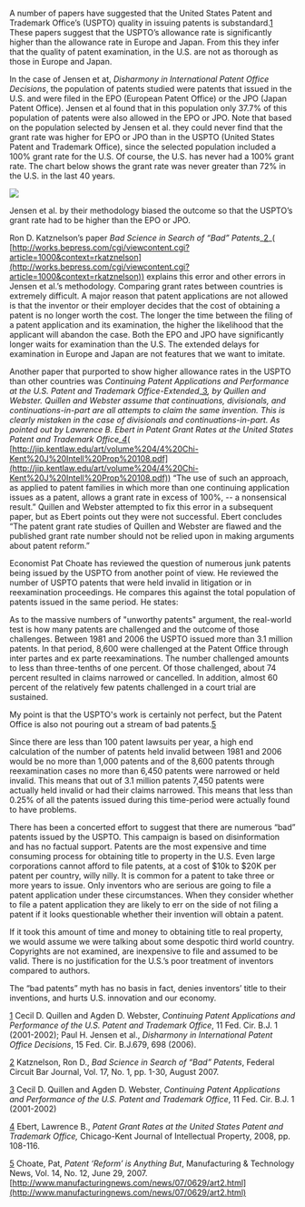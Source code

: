 
A number of papers have suggested that the United States Patent and Trademark Office’s (USPTO) quality in issuing patents is substandard.[1](#sdfootnote1sym) These papers suggest that the USPTO’s allowance rate is significantly higher than the allowance rate in Europe and Japan. From this they infer that the quality of patent examination, in the U.S. are not as thorough as those in Europe and Japan.

  

In the case of Jensen et at, _Disharmony in International Patent Office Decisions_, the population of patents studied were patents that issued in the U.S. and were filed in the EPO (European Patent Office) or the JPO (Japan Patent Office). Jensen et al found that in this population only 37.7% of this population of patents were also allowed in the EPO or JPO. Note that based on the population selected by Jensen et al. they could never find that the grant rate was higher for EPO or JPO than in the USPTO (United States Patent and Trademark Office), since the selected population included a 100% grant rate for the U.S. Of course, the U.S. has never had a 100% grant rate. The chart below shows the grant rate was never greater than 72% in the U.S. in the last 40 years.

![](file:///tmp/lu337572qt.tmp/lu337573fj_tmp_af172e81bd06d9b9.jpg)

Jensen et al. by their methodology biased the outcome so that the USPTO’s grant rate had to be higher than the EPO or JPO.

  

Ron D. Katznelson’s paper _Bad Science in Search of “Bad” Patents__[2](#sdfootnote2sym)_( [http://works.bepress.com/cgi/viewcontent.cgi?article=1000&context=rkatznelson](http://works.bepress.com/cgi/viewcontent.cgi?article=1000&context=rkatznelson)) explains this error and other errors in Jensen et al.’s methodology. Comparing grant rates between countries is extremely difficult. A major reason that patent applications are not allowed is that the inventor or their employer decides that the cost of obtaining a patent is no longer worth the cost. The longer the time between the filing of a patent application and its examination, the higher the likelihood that the applicant will abandon the case. Both the EPO and JPO have significantly longer waits for examination than the U.S. The extended delays for examination in Europe and Japan are not features that we want to imitate.

  

Another paper that purported to show higher allowance rates in the USPTO than other countries was _Continuing Patent Applications and Performance at the U.S. Patent and Trademark Office-Extended__[3](#sdfootnote3sym)_, by Quillen and Webster. Quillen and Webster assume that continuations, divisionals, and continuations-in-part are all attempts to claim the same invention. This is clearly mistaken in the case of divisionals and continuations-in-part. As pointed out by Lawrence B. Ebert in _Patent Grant Rates at the United States Patent and Trademark Office__[4](#sdfootnote4sym)_( [http://jip.kentlaw.edu/art/volume%204/4%20Chi-Kent%20J%20Intell%20Prop%20108.pdf](http://jip.kentlaw.edu/art/volume%204/4%20Chi-Kent%20J%20Intell%20Prop%20108.pdf)) “The use of such an approach, as applied to patent families in which more than one continuing application issues as a patent, allows a grant rate in excess of 100%, -- a nonsensical result.” Quillen and Webster attempted to fix this error in a subsequent paper, but as Ebert points out they were not successful. Ebert concludes “The patent grant rate studies of Quillen and Webster are flawed and the published grant rate number should not be relied upon in making arguments about patent reform.”

  

Economist Pat Choate has reviewed the question of numerous junk patents being issued by the USPTO from another point of view. He reviewed the number of USPTO patents that were held invalid in litigation or in reexamination proceedings. He compares this against the total population of patents issued in the same period. He states:

  

As to the massive numbers of "unworthy patents" argument, the real-world test is how many patents are challenged and the outcome of those challenges. Between 1981 and 2006 the USPTO issued more than 3.1 million patents. In that period, 8,600 were challenged at the Patent Office through inter partes and ex parte reexaminations. The number challenged amounts to less than three-tenths of one percent. Of those challenged, about 74 percent resulted in claims narrowed or cancelled. In addition, almost 60 percent of the relatively few patents challenged in a court trial are sustained.

My point is that the USPTO's work is certainly not perfect, but the Patent Office is also not pouring out a stream of bad patents.[5](#sdfootnote5sym)

  

Since there are less than 100 patent lawsuits per year, a high end calculation of the number of patents held invalid between 1981 and 2006 would be no more than 1,000 patents and of the 8,600 patents through reexamination cases no more than 6,450 patents were narrowed or held invalid. This means that out of 3.1 million patents 7,450 patents were actually held invalid or had their claims narrowed. This means that less than 0.25% of all the patents issued during this time-period were actually found to have problems.

  

There has been a concerted effort to suggest that there are numerous “bad” patents issued by the USPTO. This campaign is based on disinformation and has no factual support. Patents are the most expensive and time consuming process for obtaining title to property in the U.S. Even large corporations cannot afford to file patents, at a cost of $10k to $20K per patent per country, willy nilly. It is common for a patent to take three or more years to issue. Only inventors who are serious are going to file a patent application under these circumstances. When they consider whether to file a patent application they are likely to err on the side of not filing a patent if it looks questionable whether their invention will obtain a patent.

  

If it took this amount of time and money to obtaining title to real property, we would assume we were talking about some despotic third world country. Copyrights are not examined, are inexpensive to file and assumed to be valid. There is no justification for the U.S.’s poor treatment of inventors compared to authors.

The “bad patents” myth has no basis in fact, denies inventors’ title to their inventions, and hurts U.S. innovation and our economy.

[1](#sdfootnote1anc) Cecil D. Quillen and Agden D. Webster, _Continuing Patent Applications and Performance of the U.S. Patent and Trademark Office_, 11 Fed. Cir. B.J. 1 (2001-2002); Paul H. Jensen et al., _Disharmony in International Patent Office Decisions_, 15 Fed. Cir. B.J.679, 698 (2006).

[2](#sdfootnote2anc) Katznelson, Ron D., _Bad Science in Search of “Bad” Patents_, Federal Circuit Bar Journal, Vol. 17, No. 1, pp. 1-30, August 2007.

[3](#sdfootnote3anc) Cecil D. Quillen and Agden D. Webster, _Continuing Patent Applications and Performance of the U.S. Patent and Trademark Office_, 11 Fed. Cir. B.J. 1 (2001-2002)

[4](#sdfootnote4anc) Ebert, Lawrence B., _Patent Grant Rates at the United States Patent and Trademark Office,_ Chicago-Kent Journal of Intellectual Property, 2008, pp. 108-116.

[5](#sdfootnote5anc) Choate, Pat, _Patent ‘Reform’ is Anything But_, Manufacturing & Technology News, Vol. 14, No. 12, June 29, 2007. [http://www.manufacturingnews.com/news/07/0629/art2.html](http://www.manufacturingnews.com/news/07/0629/art2.html)